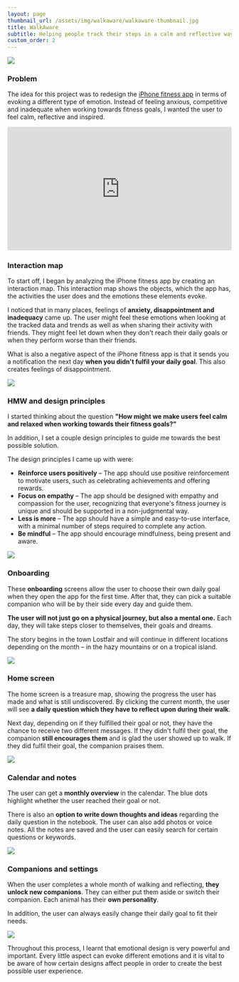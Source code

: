 ```yaml
---
layout: page
thumbnail_url: /assets/img/walkaware/walkaware-thumbnail.jpg
title: WalkAware
subtitle: Helping people track their steps in a calm and reflective way
custom_order: 2
---
```


![](/assets/img/walkaware/walkaware-thumbnail.jpg)

### Problem

The idea for this project was to redesign the [iPhone fitness app](https://apps.apple.com/us/app/fitness/id1208224953) in terms of evoking a different type of emotion. Instead of feeling anxious, competitive and inadequate when working towards fitness goals, I wanted the user to feel calm, reflective and inspired.

<div style="padding:55% 0 0 0;position:relative;"><iframe src="https://www.youtube.com/embed/nkuBEC3MJes" title="WalkAware" style="position:absolute;top:0;left:0;width:100%;height:100%;" frameborder="0" allow="accelerometer; autoplay; clipboard-write; encrypted-media; gyroscope; picture-in-picture; web-share" allowfullscreen></iframe></div>

### Interaction map

To start off, I began by analyzing the iPhone fitness app by creating an interaction map. This interaction map shows the objects, which the app has, the activities the user does and the emotions these elements evoke.

I noticed that in many places, feelings of **anxiety, disappointment and inadequacy** came up. The user might feel these emotions when looking at the tracked data and trends as well as when sharing their activity with friends. They might feel let down when they don't reach their daily goals or when they perform worse than their friends.

What is also a negative aspect of the iPhone fitness app is that it sends you a notification the next day **when you didn't fulfil your daily goal**. This also creates feelings of disappointment.

![](/assets/img/walkaware/walkaware-1.png)

### HMW and design principles

I started thinking about the question **"How might we make users feel calm and relaxed when working towards their fitness goals?"**

In addition, I set a couple design principles to guide me towards the best possible solution.

The design principles I came up with were:
‍
- **Reinforce users positively** – The app should use positive reinforcement to motivate users, such as celebrating achievements and offering rewards.
- ‍**Focus on empathy** – The app should be designed with empathy and compassion for the user, recognizing that everyone's fitness journey is unique and should be supported in a non-judgmental way.
- ‍**Less is more** – The app should have a simple and easy-to-use interface, with a minimal number of steps required to complete any action.
- ‍**Be mindful** – The app should encourage mindfulness, being present and aware.

![](/assets/img/walkaware/walkaware-2.gif)

### Onboarding

These **onboarding** screens allow the user to choose their own daily goal when they open the app for the first time. After that, they can pick a suitable companion who will be by their side every day and guide them.

**The user will not just go on a physical journey, but also a mental one.** Each day, they will take steps closer to themselves, their goals and dreams.

The story begins in the town Lostfair and will continue in different locations depending on the month – in the hazy mountains or on a tropical island.

![](/assets/img/walkaware/walkaware-3.jpg)

### Home screen

The home screen is a treasure map, showing the progress the user has made and what is still undiscovered. By clicking the current month, the user will see **a daily question which they have to reflect upon during their walk**.

Next day, depending on if they fulfilled their goal or not, they have the chance to receive two different messages. If they didn't fulfil their goal, the companion **still encourages them** and is glad the user showed up to walk. If they did fulfil their goal, the companion praises them.

![](/assets/img/walkaware/walkaware-4.jpg)

### Calendar and notes

The user can get a **monthly overview** in the calendar. The blue dots highlight whether the user reached their goal or not.

There is also an **option to write down thoughts and ideas** regarding the daily question in the notebook. The user can also add photos or voice notes. All the notes are saved and the user can easily search for certain questions or keywords.

![](/assets/img/walkaware/walkaware-5.jpg)

### Companions and settings

When the user completes a whole month of walking and reflecting, **they unlock new companions**. They can either put them aside or switch their companion. Each animal has their **own personality**.

In addition, the user can always easily change their daily goal to fit their needs.

![](/assets/img/walkaware/walkaware-6.jpg)

Throughout this process, I learnt that emotional design is very powerful and important. Every little aspect can evoke different emotions and it is vital to be aware of how certain designs affect people in order to create the best possible user experience.
